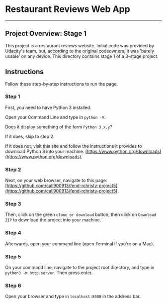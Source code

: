 # Restaurant Reviews Web App
---


## Project Overview: Stage 1

This project is a restaurant reviews website. Initial code was provided by Udacity's team, but, according to the original codeowners, it was 'barely usable' on any device. This directory contains stage 1 of a 3-stage project.


## Instructions

Follow these step-by-step instructions to run the page.

### Step 1
First, you need to have Python 3 installed.

Open your Command Line and type in `python -V`.

Does it display something of the form `Python 3.x.y`?

If it does, skip to step 2.

If it does not, visit this site and follow the instructions it provides to download Python 3 into your machine: [https://www.python.org/downloads](https://www.python.org/downloads).


### Step 2
Next, on your web browser, navigate to this page: [https://github.com/call900913/fend-rchristy-project5](https://github.com/call900913/fend-rchristy-project5).

### Step 3
Then, click on the green `clone or download` button, then click on `Download ZIP` to download the project into your machine.

### Step 4
Afterwards, open your command line (open Terminal if you're on a Mac).

### Step 5
On your command line, navigate to the project root directory, and type in `python3 -m http.server`. Then press enter.

### Step 6
Open your browser and type in `localhost:8000` in the address bar.
